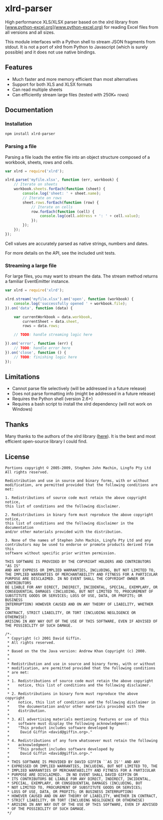 # xlrd-parser

High performance XLS/XLSX parser based on the xlrd library from [www.python-excel.org](www.python-excel.org) for
reading Excel files from all versions and all sizes.

This module interfaces with a Python shell to stream JSON fragments from stdout. It is not a port of xlrd from Python to
Javascript (which is surely possible) and it does not use native bindings.

## Features

+ Much faster and more memory efficient than most alternatives
+ Support for both XLS and XLSX formats
+ Can read multiple sheets
+ Can efficiently stream large files (tested with 250K+ rows)

## Documentation

### Installation
```bash
npm install xlrd-parser
```

### Parsing a file

Parsing a file loads the entire file into an object structure composed of a workbook, sheets, rows and cells.

```javascript
var xlrd = require('xlrd');

xlrd.parse('myfile.xlsx', function (err, workbook) {
	// Iterate on sheets
	workbook.sheets.forEach(function (sheet) {
		console.log('sheet: ' + sheet.name);
		// Iterate on rows
		sheet.rows.forEach(function (row) {
			// Iterate on cells
			row.forEach(function (cell) {
				console.log(cell.address + ': ' + cell.value);
			});
		});
	});
});
```

Cell values are accurately parsed as native strings, numbers and dates.

For more details on the API, see the included unit tests.

### Streaming a large file

For large files, you may want to stream the data. The stream method returns a familiar EventEmitter instance.

```javascript
var xlrd = require('xlrd');

xlrd.stream('myfile.xlsx').on('open', function (workbook) {
	console.log('successfully opened ' + workbook.file);
}).on('data', function (data) {

	var currentWorkbook = data.workbook,
		currentSheet = data.sheet,
		rows = data.rows;

	// TODO: handle streaming logic here

}).on('error', function (err) {
	// TODO: handle error here
}).on('close', function () {
	// TODO: finishing logic here
});
```

## Limitations

+ Cannot parse file selectively (will be addressed in a future release)
+ Does not parse formatting info (might be addressed in a future release)
+ Requires the Python shell (version 2.6+)
+ Requires a bash script to install the xlrd dependency (will not work on Windows)

## Thanks

Many thanks to the authors of the xlrd library ([here](http://github.com/python-excel/xlrd)). It is the best and most
efficient open-source library I could find.

## License

	Portions copyright © 2005-2009, Stephen John Machin, Lingfo Pty Ltd
	All rights reserved.

	Redistribution and use in source and binary forms, with or without
	modification, are permitted provided that the following conditions are met:

	1. Redistributions of source code must retain the above copyright notice,
	this list of conditions and the following disclaimer.

	2. Redistributions in binary form must reproduce the above copyright notice,
	this list of conditions and the following disclaimer in the documentation
	and/or other materials provided with the distribution.

	3. None of the names of Stephen John Machin, Lingfo Pty Ltd and any
	contributors may be used to endorse or promote products derived from this
	software without specific prior written permission.

	THIS SOFTWARE IS PROVIDED BY THE COPYRIGHT HOLDERS AND CONTRIBUTORS "AS IS"
	AND ANY EXPRESS OR IMPLIED WARRANTIES, INCLUDING, BUT NOT LIMITED TO,
	THE IMPLIED WARRANTIES OF MERCHANTABILITY AND FITNESS FOR A PARTICULAR
	PURPOSE ARE DISCLAIMED. IN NO EVENT SHALL THE COPYRIGHT OWNER OR CONTRIBUTORS
	BE LIABLE FOR ANY DIRECT, INDIRECT, INCIDENTAL, SPECIAL, EXEMPLARY, OR
	CONSEQUENTIAL DAMAGES (INCLUDING, BUT NOT LIMITED TO, PROCUREMENT OF
	SUBSTITUTE GOODS OR SERVICES; LOSS OF USE, DATA, OR PROFITS; OR BUSINESS
	INTERRUPTION) HOWEVER CAUSED AND ON ANY THEORY OF LIABILITY, WHETHER IN
	CONTRACT, STRICT LIABILITY, OR TORT (INCLUDING NEGLIGENCE OR OTHERWISE)
	ARISING IN ANY WAY OUT OF THE USE OF THIS SOFTWARE, EVEN IF ADVISED OF
	THE POSSIBILITY OF SUCH DAMAGE.

	/*-
	 * Copyright (c) 2001 David Giffin.
	 * All rights reserved.
	 *
	 * Based on the the Java version: Andrew Khan Copyright (c) 2000.
	 *
	 *
	 * Redistribution and use in source and binary forms, with or without
	 * modification, are permitted provided that the following conditions
	 * are met:
	 *
	 * 1. Redistributions of source code must retain the above copyright
	 *    notice, this list of conditions and the following disclaimer.
	 *
	 * 2. Redistributions in binary form must reproduce the above copyright
	 *    notice, this list of conditions and the following disclaimer in
	 *    the documentation and/or other materials provided with the
	 *    distribution.
	 *
	 * 3. All advertising materials mentioning features or use of this
	 *    software must display the following acknowledgment:
	 *    "This product includes software developed by
	 *     David Giffin <david@giffin.org>."
	 *
	 * 4. Redistributions of any form whatsoever must retain the following
	 *    acknowledgment:
	 *    "This product includes software developed by
	 *     David Giffin <david@giffin.org>."
	 *
	 * THIS SOFTWARE IS PROVIDED BY DAVID GIFFIN ``AS IS'' AND ANY
	 * EXPRESSED OR IMPLIED WARRANTIES, INCLUDING, BUT NOT LIMITED TO, THE
	 * IMPLIED WARRANTIES OF MERCHANTABILITY AND FITNESS FOR A PARTICULAR
	 * PURPOSE ARE DISCLAIMED.  IN NO EVENT SHALL DAVID GIFFIN OR
	 * ITS CONTRIBUTORS BE LIABLE FOR ANY DIRECT, INDIRECT, INCIDENTAL,
	 * SPECIAL, EXEMPLARY, OR CONSEQUENTIAL DAMAGES (INCLUDING, BUT
	 * NOT LIMITED TO, PROCUREMENT OF SUBSTITUTE GOODS OR SERVICES;
	 * LOSS OF USE, DATA, OR PROFITS; OR BUSINESS INTERRUPTION)
	 * HOWEVER CAUSED AND ON ANY THEORY OF LIABILITY, WHETHER IN CONTRACT,
	 * STRICT LIABILITY, OR TORT (INCLUDING NEGLIGENCE OR OTHERWISE)
	 * ARISING IN ANY WAY OUT OF THE USE OF THIS SOFTWARE, EVEN IF ADVISED
	 * OF THE POSSIBILITY OF SUCH DAMAGE.
	 */
